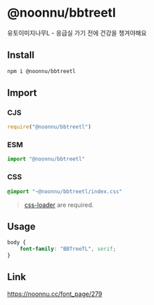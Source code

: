 # @noonnu/bbtreetl
유토이미지나무L - 응급실 가기 전에 건강을 챙겨야해요

## Install
```sh
npm i @noonnu/bbtreetl
```
## Import
### CJS
```js
require("@noonnu/bbtreetl")
```
### ESM
```js
import "@noonnu/bbtreetl"
```
### CSS 
```css
@import "~@noonnu/bbtreetl/index.css"
```
> [css-loader](https://github.com/webpack-contrib/css-loader) are required.

## Usage
```css
body {
    font-family: "BBTreeTL", serif;
}
```

## Link
https://noonnu.cc/font_page/279